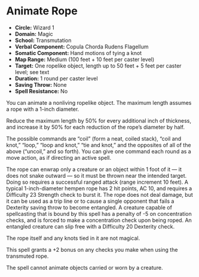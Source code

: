 # Animate Rope

- **Circle:** Wizard 1
- **Domain:** Magic
- **School:** Transmutation
- **Verbal Component:** Copula Chorda Rudens Flagellum
- **Somatic Component:** Hand motions of tying a knot
- **Map Range:** Medium (100 feet + 10 feet per caster level)
- **Target:** One ropelike object, length up to 50 feet + 5 feet per caster level; see text
- **Duration:** 1 round per caster level
- **Saving Throw:** None
- **Spell Resistance:** No

You can animate a nonliving ropelike object. The maximum length assumes a rope with a 1-inch diameter.

Reduce the maximum length by 50% for every additional inch of thickness, and increase it by 50% for each reduction of the rope’s diameter by half.

The possible commands are “coil” (form a neat, coiled stack), “coil and knot,” “loop,” “loop and knot,” “tie and knot,” and the opposites of all of the above (“uncoil,” and so forth). You can give one command each round as a move action, as if directing an active spell.

The rope can enwrap only a creature or an object within 1 foot of it — it does not snake outward — so it must be thrown near the intended target. Doing so requires a successful ranged attack (range increment 10 feet). A typical 1-inch-diameter hempen rope has 2 hit points, AC 10, and requires a Difficulty 23 Strength check to burst it. The rope does not deal damage, but it can be used as a trip line or to cause a single opponent that fails a Dexterity saving throw to become entangled. A creature capable of spellcasting that is bound by this spell has a penalty of -5 on concentration checks, and is forced to make a concentration check upon being roped. An entangled creature can slip free with a Difficulty 20 Dexterity check.

The rope itself and any knots tied in it are not magical.

This spell grants a +2 bonus on any checks you make when using the transmuted rope.

The spell cannot animate objects carried or worn by a creature.
